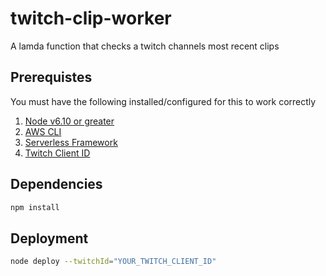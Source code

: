 # twitch-clip-worker
A lamda function that checks a twitch channels most recent clips

## Prerequistes
You must have the following installed/configured for this to work correctly<br />
1. [Node v6.10 or greater](https://github.com/creationix/nvm)
2. [AWS CLI](https://github.com/aws/aws-cli)
3. [Serverless Framework](https://github.com/serverless/serverless)
4. [Twitch Client ID](https://dev.twitch.tv/docs/v5/guides/using-the-twitch-api)

## Dependencies
```bash
npm install
```

## Deployment
```bash
node deploy --twitchId="YOUR_TWITCH_CLIENT_ID"
```
